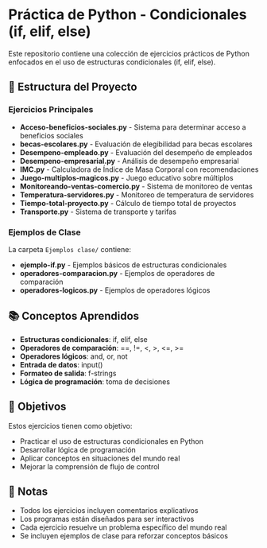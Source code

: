 # Práctica de Python - Condicionales (if, elif, else)

Este repositorio contiene una colección de ejercicios prácticos de Python enfocados en el uso de estructuras condicionales (if, elif, else).

## 📁 Estructura del Proyecto

### Ejercicios Principales
- **Acceso-beneficios-sociales.py** - Sistema para determinar acceso a beneficios sociales
- **becas-escolares.py** - Evaluación de elegibilidad para becas escolares
- **Desempeno-empleado.py** - Evaluación del desempeño de empleados
- **Desempeno-empresarial.py** - Análisis de desempeño empresarial
- **IMC.py** - Calculadora de Índice de Masa Corporal con recomendaciones
- **Juego-multiplos-magicos.py** - Juego educativo sobre múltiplos
- **Monitoreando-ventas-comercio.py** - Sistema de monitoreo de ventas
- **Temperatura-servidores.py** - Monitoreo de temperatura de servidores
- **Tiempo-total-proyecto.py** - Cálculo de tiempo total de proyectos
- **Transporte.py** - Sistema de transporte y tarifas

### Ejemplos de Clase
La carpeta `Ejemplos clase/` contiene:
- **ejemplo-if.py** - Ejemplos básicos de estructuras condicionales
- **operadores-comparacion.py** - Ejemplos de operadores de comparación
- **operadores-logicos.py** - Ejemplos de operadores lógicos

## 📚 Conceptos Aprendidos

- **Estructuras condicionales**: if, elif, else
- **Operadores de comparación**: ==, !=, <, >, <=, >=
- **Operadores lógicos**: and, or, not
- **Entrada de datos**: input()
- **Formateo de salida**: f-strings
- **Lógica de programación**: toma de decisiones

## 🎯 Objetivos

Estos ejercicios tienen como objetivo:
- Practicar el uso de estructuras condicionales en Python
- Desarrollar lógica de programación
- Aplicar conceptos en situaciones del mundo real
- Mejorar la comprensión de flujo de control

## 📝 Notas

- Todos los ejercicios incluyen comentarios explicativos
- Los programas están diseñados para ser interactivos
- Cada ejercicio resuelve un problema específico del mundo real
- Se incluyen ejemplos de clase para reforzar conceptos básicos


 
